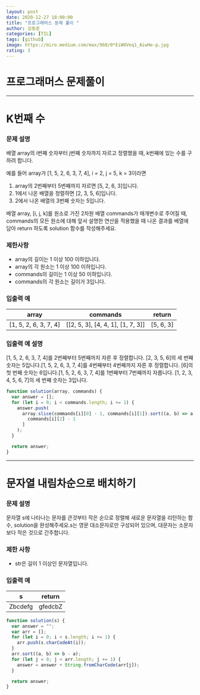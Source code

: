 ```yaml
---
layout: post
date: 2020-12-27 18:00:00
title: "프로그래머스 문제 풀이 "
author: 김동훈
categories: [TIL]
tags: [github]
image: https://miro.medium.com/max/960/0*EiWOVeq1_AiwHe-p.jpg
rating: 3
---
```


# 프로그래머스 문제풀이

---

# K번째 수

### **문제 설명**

배열 array의 i번째 숫자부터 j번째 숫자까지 자르고 정렬했을 때, k번째에 있는 수를 구하려 합니다.

예를 들어 array가 [1, 5, 2, 6, 3, 7, 4], i = 2, j = 5, k = 3이라면

1. array의 2번째부터 5번째까지 자르면 [5, 2, 6, 3]입니다.
2. 1에서 나온 배열을 정렬하면 [2, 3, 5, 6]입니다.
3. 2에서 나온 배열의 3번째 숫자는 5입니다.

배열 array, [i, j, k]를 원소로 가진 2차원 배열 commands가 매개변수로 주어질 때, commands의 모든 원소에 대해 앞서 설명한 연산을 적용했을 때 나온 결과를 배열에 담아 return 하도록 solution 함수를 작성해주세요.

### 제한사항

- array의 길이는 1 이상 100 이하입니다.
- array의 각 원소는 1 이상 100 이하입니다.
- commands의 길이는 1 이상 50 이하입니다.
- commands의 각 원소는 길이가 3입니다.

### 입출력 예

| array                 | commands                          | return    |
| --------------------- | --------------------------------- | --------- |
| [1, 5, 2, 6, 3, 7, 4] | [[2, 5, 3], [4, 4, 1], [1, 7, 3]] | [5, 6, 3] |

### 입출력 예 설명

[1, 5, 2, 6, 3, 7, 4]를 2번째부터 5번째까지 자른 후 정렬합니다. [2, 3, 5, 6]의 세 번째 숫자는 5입니다.[1, 5, 2, 6, 3, 7, 4]를 4번째부터 4번째까지 자른 후 정렬합니다. [6]의 첫 번째 숫자는 6입니다.[1, 5, 2, 6, 3, 7, 4]를 1번째부터 7번째까지 자릅니다. [1, 2, 3, 4, 5, 6, 7]의 세 번째 숫자는 3입니다.

```jsx
function solution(array, commands) {
  var answer = [];
  for (let i = 0; i < commands.length; i += 1) {
    answer.push(
      array.slice(commands[i][0] - 1, commands[i][1]).sort((a, b) => a - b)[
        commands[i][2] - 1
      ]
    );
  }

  return answer;
}
```

---

# 문자열 내림차순으로 배치하기

### **문제 설명**

문자열 s에 나타나는 문자를 큰것부터 작은 순으로 정렬해 새로운 문자열을 리턴하는 함수, solution을 완성해주세요.s는 영문 대소문자로만 구성되어 있으며, 대문자는 소문자보다 작은 것으로 간주합니다.

### 제한 사항

- str은 길이 1 이상인 문자열입니다.

### 입출력 예

| s       | return  |
| ------- | ------- |
| Zbcdefg | gfedcbZ |

```jsx
function solution(s) {
  var answer = "";
  var arr = [];
  for (let i = 0; i < s.length; i += 1) {
    arr.push(s.charCodeAt(i));
  }
  arr.sort((a, b) => b - a);
  for (let j = 0; j < arr.length; j += 1) {
    answer = answer + String.fromCharCode(arr[j]);
  }

  return answer;
}
```

